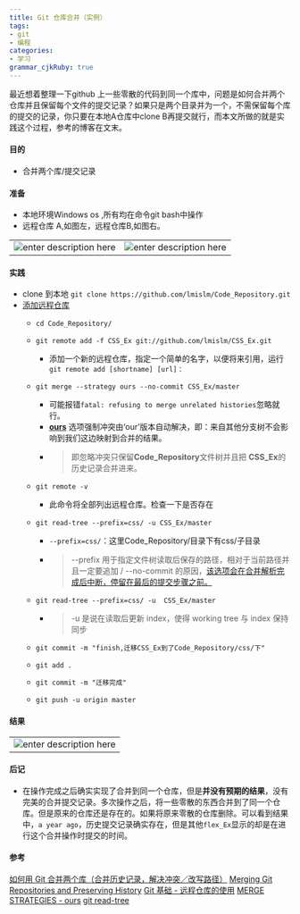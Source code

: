 ```yaml
---
title: Git 仓库合并（实例）
tags: 
- git
- 编程
categories: 
- 学习
grammar_cjkRuby: true
---
```


最近想着整理一下github 上一些零散的代码到同一个库中，问题是如何合并两个仓库并且保留每个文件的提交记录？如果只是两个目录并为一个，不需保留每个库的提交的记录，你只要在本地A仓库中clone B再提交就行，而本文所做的就是实践这个过程，参考的博客在文末。

<!--more-->
####  目的 
+ 合并两个库/提交记录

#### 准备
+ 本地环境Windows os ,所有均在命令git bash中操作
+ 远程仓库 A,如图左，远程仓库B,如图右。

|     |     |
| --- | --- |
|   ![enter description here][1]     |  ![enter description here][2]    |

#### 实践
+ clone 到本地
`git clone https://github.com/lmislm/Code_Repository.git`
+ [添加远程仓库][3]
  - ` cd Code_Repository/ `
 
  - `git remote add -f CSS_Ex git://github.com/lmislm/CSS_Ex.git`
     - 添加一个新的远程仓库，指定一个简单的名字，以便将来引用，运行 `git remote add [shortname] [url]：`
  + `git merge --strategy ours --no-commit CSS_Ex/master`
	  + 可能报错`fatal: refusing to merge unrelated histories`忽略就行。
	  +   [**ours**][4] 选项强制冲突由‘our’版本自动解决，即：来自其他分支树不会影响到我们这边映射到合并的结果。
	  +  > 即忽略冲突只保留**Code_Repository**文件树并且把 **CSS_Ex**的历史记录合并进来。

  +  `git remote -v`
	  +  此命令将全部列出远程仓库。检查一下是否存在
  +  `git read-tree --prefix=css/ -u CSS_Ex/master`
	  +  `--prefix=css/`：这里Code_Repository/目录下有css/子目录
	  +  > --prefix 用于指定文件树读取后保存的路径，相对于当前路径并且一定要追加 /
	   --no-commit 的原因，[该选项会在合并解析完成后中断，停留在最后的提交步骤之前。][5]
	   
	+ `git read-tree --prefix=css/ -u  CSS_Ex/master`
		+  > -u 是说在读取后更新 index，使得 working tree 与 index 保持同步
	
	+  `git commit -m "finish,迁移CSS_Ex到了Code_Repository/css/下"`
	+  `git add .`
	+  `git commit -m "迁移完成"`
	+  `git push -u origin master`

#### 结果

|     |  
| --- | 
|  ![enter description here][6]   |  

#### 后记

+ 在操作完成之后确实实现了合并到同一个仓库，但是**并没有预期的结果**，没有完美的合并提交记录。多次操作之后，将一些零散的东西合并到了同一个仓库。但是原来的仓库还是存在的。如果将原来零散的仓库删除。可以看到结果中，`a year ago`，历史提交记录确实存在，但是其他`flex_Ex`显示的却是在进行这个合并操作时提交的时间。

#### 参考
 [如何用 Git 合并两个库（合并历史记录，解决冲突／改写路径）][7]
 [Merging Git Repositories and Preserving History][8]
 [ Git 基础 - 远程仓库的使用][9]
 [MERGE STRATEGIES​ - ours][10]
 [git read-tree][11]


  [1]: https://i.imgur.com/NWbZygn.png
  [2]: https://i.imgur.com/FidxLZc.png
  [3]: https://git-scm.com/book/zh/v1/Git-%E5%9F%BA%E7%A1%80-%E8%BF%9C%E7%A8%8B%E4%BB%93%E5%BA%93%E7%9A%84%E4%BD%BF%E7%94%A8
  [4]: https://git-scm.com/docs/merge-strategies#merge-strategies-ours
  [5]: https://segmentfault.com/a/1190000000678808
  [6]: https://i.imgur.com/QNW1boS.png
  [7]: https://segmentfault.com/a/1190000000678808
  [8]: https://mlichtenberg.wordpress.com/2015/08/28/merging-git-repositories-and-preserving-history/
  [9]: https://git-scm.com/book/zh/v1/Git-%E5%9F%BA%E7%A1%80-%E8%BF%9C%E7%A8%8B%E4%BB%93%E5%BA%93%E7%9A%84%E4%BD%BF%E7%94%A8
  [10]: https://git-scm.com/docs/merge-strategies#merge-strategies-ours
  [11]: https://git-scm.com/docs/git-read-tree